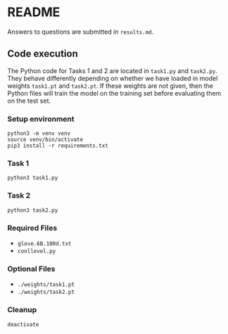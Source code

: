 # README

Answers to questions are submitted in `results.md`.

## Code execution

The Python code for Tasks 1 and 2 are located in `task1.py` and `task2.py`. They behave differently depending on whether we have loaded in model weights `task1.pt` and `task2.pt`. If these weights are not given, then the Python files will train the model on the training set before evaluating them on the test set.

### Setup environment

```
python3 -m venv venv
source venv/bin/activate
pip3 install -r requirements.txt
```

### Task 1

```
python3 task1.py
```

### Task 2

```
python3 task2.py
```

### Required Files

- `glove.6B.100d.txt`
- `conllevel.py`

### Optional Files

- `./weights/task1.pt`
- `./weights/task2.pt`

### Cleanup

```
deactivate
```
